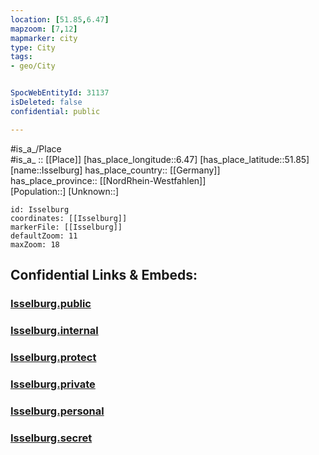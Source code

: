 ```yaml
---
location: [51.85,6.47] 
mapzoom: [7,12] 
mapmarker: city 
type: City
tags:
- geo/City


SpocWebEntityId: 31137
isDeleted: false
confidential: public

---
```

#is_a_/Place  
#is_a_ :: [[Place]] 
[has_place_longitude::6.47] 
[has_place_latitude::51.85] 
[name::Isselburg] 
has_place_country:: [[Germany]]  
has_place_province:: [[NordRhein-Westfahlen]]  
[Population::] 
[Unknown::] 


```leaflet
id: Isselburg
coordinates: [[Isselburg]] 
markerFile: [[Isselburg]] 
defaultZoom: 11 
maxZoom: 18
```


## Confidential Links & Embeds: 

### [Isselburg.public](/_public/\Earth\Continent\Europe\Europe~Central\Germany\Germany~West\Nordrhein-Westfalen\counties~NW\Borken\cities~BorkenIsselburg.public.md) 

### [Isselburg.internal](/_internal/\Earth\Continent\Europe\Europe~Central\Germany\Germany~West\Nordrhein-Westfalen\counties~NW\Borken\cities~BorkenIsselburg.internal.md) 

### [Isselburg.protect](/_protect/\Earth\Continent\Europe\Europe~Central\Germany\Germany~West\Nordrhein-Westfalen\counties~NW\Borken\cities~BorkenIsselburg.protect.md) 

### [Isselburg.private](/_private/\Earth\Continent\Europe\Europe~Central\Germany\Germany~West\Nordrhein-Westfalen\counties~NW\Borken\cities~BorkenIsselburg.private.md) 

### [Isselburg.personal](/_personal/\Earth\Continent\Europe\Europe~Central\Germany\Germany~West\Nordrhein-Westfalen\counties~NW\Borken\cities~BorkenIsselburg.personal.md) 

### [Isselburg.secret](/_secret/\Earth\Continent\Europe\Europe~Central\Germany\Germany~West\Nordrhein-Westfalen\counties~NW\Borken\cities~BorkenIsselburg.secret.md)

